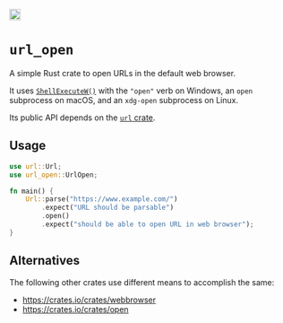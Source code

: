 [<img alt="crates.io" src="https://img.shields.io/crates/v/url_open.svg?style=for-the-badge&color=fc8d62&logo=rust" height="20">](https://crates.io/crates/url_open)

# `url_open`

A simple Rust crate to open URLs in the default web browser.

It uses [`ShellExecuteW()`](https://learn.microsoft.com/en-us/windows/win32/api/shellapi/nf-shellapi-shellexecutew) with the `"open"` verb on Windows, an `open` subprocess on macOS, and an `xdg-open` subprocess on Linux.

Its public API depends on the [`url` crate](https://crates.io/crates/url).

## Usage

```rust
use url::Url;
use url_open::UrlOpen;

fn main() {
    Url::parse("https://www.example.com/")
        .expect("URL should be parsable")
        .open()
        .expect("should be able to open URL in web browser");
}
```

## Alternatives

The following other crates use different means to accomplish the same:

- https://crates.io/crates/webbrowser
- https://crates.io/crates/open
